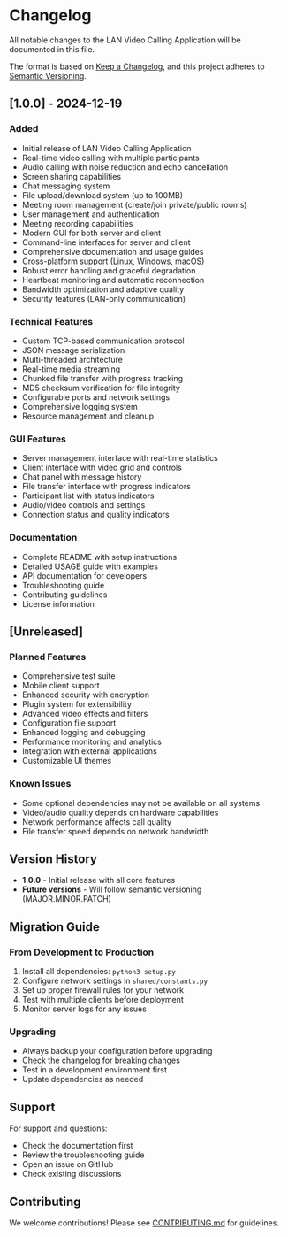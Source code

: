 # Changelog

All notable changes to the LAN Video Calling Application will be documented in this file.

The format is based on [Keep a Changelog](https://keepachangelog.com/en/1.0.0/),
and this project adheres to [Semantic Versioning](https://semver.org/spec/v2.0.0.html).

## [1.0.0] - 2024-12-19

### Added
- Initial release of LAN Video Calling Application
- Real-time video calling with multiple participants
- Audio calling with noise reduction and echo cancellation
- Screen sharing capabilities
- Chat messaging system
- File upload/download system (up to 100MB)
- Meeting room management (create/join private/public rooms)
- User management and authentication
- Meeting recording capabilities
- Modern GUI for both server and client
- Command-line interfaces for server and client
- Comprehensive documentation and usage guides
- Cross-platform support (Linux, Windows, macOS)
- Robust error handling and graceful degradation
- Heartbeat monitoring and automatic reconnection
- Bandwidth optimization and adaptive quality
- Security features (LAN-only communication)

### Technical Features
- Custom TCP-based communication protocol
- JSON message serialization
- Multi-threaded architecture
- Real-time media streaming
- Chunked file transfer with progress tracking
- MD5 checksum verification for file integrity
- Configurable ports and network settings
- Comprehensive logging system
- Resource management and cleanup

### GUI Features
- Server management interface with real-time statistics
- Client interface with video grid and controls
- Chat panel with message history
- File transfer interface with progress indicators
- Participant list with status indicators
- Audio/video controls and settings
- Connection status and quality indicators

### Documentation
- Complete README with setup instructions
- Detailed USAGE guide with examples
- API documentation for developers
- Troubleshooting guide
- Contributing guidelines
- License information

## [Unreleased]

### Planned Features
- Comprehensive test suite
- Mobile client support
- Enhanced security with encryption
- Plugin system for extensibility
- Advanced video effects and filters
- Configuration file support
- Enhanced logging and debugging
- Performance monitoring and analytics
- Integration with external applications
- Customizable UI themes

### Known Issues
- Some optional dependencies may not be available on all systems
- Video/audio quality depends on hardware capabilities
- Network performance affects call quality
- File transfer speed depends on network bandwidth

## Version History

- **1.0.0** - Initial release with all core features
- **Future versions** - Will follow semantic versioning (MAJOR.MINOR.PATCH)

## Migration Guide

### From Development to Production
1. Install all dependencies: `python3 setup.py`
2. Configure network settings in `shared/constants.py`
3. Set up proper firewall rules for your network
4. Test with multiple clients before deployment
5. Monitor server logs for any issues

### Upgrading
- Always backup your configuration before upgrading
- Check the changelog for breaking changes
- Test in a development environment first
- Update dependencies as needed

## Support

For support and questions:
- Check the documentation first
- Review the troubleshooting guide
- Open an issue on GitHub
- Check existing discussions

## Contributing

We welcome contributions! Please see [CONTRIBUTING.md](CONTRIBUTING.md) for guidelines.
